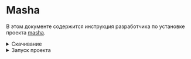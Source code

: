 # Masha
В этом документе содержится инструкция разработчика по установке проекта [masha](https://github.com/skopina-alexandra/masha).

<details>

<summary>Скачивание</summary>

1. В терминале перейдите в директорию, в которую хотет скачать проект:
    ```
    cd <path_to_directory>
    ```

1. Скачайте репозиторий с помощью команды:
    ```
    git clone https://github.com/skopina-alexandra/masha
    ```

1. Перейдите в папку с репозиторием:

    ```
    cd /masha
    ```

1. Установите зависимости:
    ```
    npm install
    ```
</details>

<details>

<summary>Запуск проекта</summary>

Для запуска проекта на локальном компьютере используйте команду:
```
npm run dev
```
Проект станет доступен в браузере по адресу `localhost:3000`.

Если все выполнено правильно, то должна отобразиться следующая страница: 
![Скриншот страницы](/masha-first-section.png)

После внесения изменений в проект, он автоматически пересобирается и страница в браузере обновляется.
</details>

